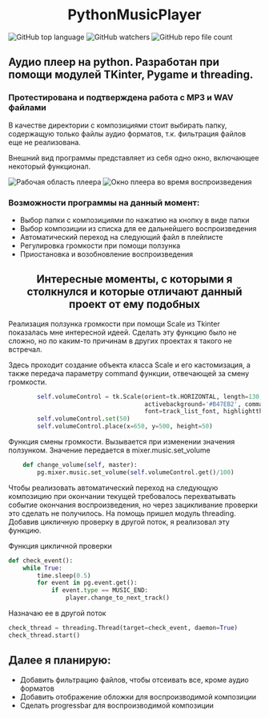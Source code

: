 <h1 align="center">PythonMusicPlayer</h1>

![GitHub top language](https://img.shields.io/github/languages/top/soulwound/python-music-player?style=flat-square)
![GitHub watchers](https://img.shields.io/github/watchers/soulwound/python-music-player?style=flat-square)
![GitHub repo file count](https://img.shields.io/github/directory-file-count/soulwound/python-music-player?style=flat-square)

<h2>Аудио плеер на python. Разработан при помощи модулей TKinter, Pygame и threading.</h2>
<h3>Протестирована и подтверждена работа с MP3 и WAV файлами</h3>
<p>В качестве директории с композициями стоит выбирать папку, содержащую только файлы аудио форматов, т.к. фильтрация файлов еще не реализована.</p>

<p>Внешний вид программы представляет из себя одно окно, включающее некоторый функционал.</p>
<image src="https://github.com/soulwound/python-music-player/blob/master/img/demo-pic-3.png" alt="Рабочая область плеера">
<image src="https://github.com/soulwound/python-music-player/blob/master/img/demo-pic-2.png" alt="Окно плеера во время воспроизведения">

<h3>Возможности программы на данный момент:</h3>
<ul>
  <li>Выбор папки с композициями по нажатию на кнопку в виде папки</li>
  <li>Выбор композиции из списка для ее дальнейшего воспроизведения</li>
  <li>Автоматический переход на следующий файл в плейлисте</li>
  <li>Регулировка громкости при помощи ползунка</li>
  <li>Приостановка и возобновление воспроизведения</li>
</ul>

<h2 align="center">Интересные моменты, с которыми я столкнулся и которые отличают данный проект от ему подобных</h2>
<p>Реализация ползунка громкости при помощи Scale из Tkinter показалась мне интересной идеей. Сделать эту функцию было не сложно, 
но по каким-то причинам в других проектах я такого не встречал.</p>

Здесь проходит создание объекта класса Scale и его кастомизация, а также передача параметру command функции, отвечающей за смену громкости.
```python
        self.volumeControl = tk.Scale(orient=tk.HORIZONTAL, length=130, from_=0.0, to=100.0, bg='#FCE0D5', bd=0,\
                                      activebackground='#B47EB2', command=self.change_volume, troughcolor='#99D0D3',\
                                      font=track_list_font, highlightthickness=0)
        self.volumeControl.set(50)
        self.volumeControl.place(x=650, y=500, height=50)
```
Функция смены громкости. Вызывается при изменении значения ползунком. Значение передается в mixer.music.set_volume
```python
    def change_volume(self, master):
        pg.mixer.music.set_volume(self.volumeControl.get()/100)
```
<p>Чтобы реализовать автоматический переход на следующую композицию при окончании текущей требовалось перехватывать событие окончания воспроизведения, 
но через зацикливание проверки это сделать не получилось. На помощь пришел модуль threading. Добавив цикличную проверку в другой поток, я реализовал эту функцию.</p>

Функция цикличной проверки
```python
def check_event():
    while True:
        time.sleep(0.5)
        for event in pg.event.get():
            if event.type == MUSIC_END:
                player.change_to_next_track()
```
Назначаю ее в другой поток
```python
check_thread = threading.Thread(target=check_event, daemon=True)
check_thread.start()
```
<h2>Далее я планирую:</h2>
<ul>
  <li>Добавить фильтрацию файлов, чтобы отсеивать все, кроме аудио форматов</li>
  <li>Добавить отображение обложки для воспроизводимой композиции</li>
  <li>Сделать progressbar для воспроизводимой композиции</li>
</ul>

